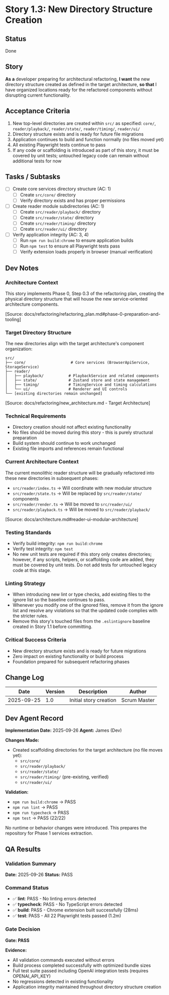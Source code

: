 # Story 1.3: New Directory Structure Creation

## Status
Done

## Story
**As a** developer preparing for architectural refactoring,
**I want** the new directory structure created as defined in the target architecture,
**so that** I have organized locations ready for the refactored components without disrupting current functionality.

## Acceptance Criteria
1. New top-level directories are created within `src/` as specified: `core/`, `reader/playback/`, `reader/state/`, `reader/timing/`, `reader/ui/`
2. Directory structure exists and is ready for future file migrations
3. Application continues to build and function normally (no files moved yet)
4. All existing Playwright tests continue to pass
5. If any code or scaffolding is introduced as part of this story, it must be covered by unit tests; untouched legacy code can remain without additional tests for now

## Tasks / Subtasks
- [ ] Create core services directory structure (AC: 1)
  - [ ] Create `src/core/` directory
  - [ ] Verify directory exists and has proper permissions
- [ ] Create reader module subdirectories (AC: 1)
  - [ ] Create `src/reader/playback/` directory
  - [ ] Create `src/reader/state/` directory
  - [ ] Create `src/reader/timing/` directory
  - [ ] Create `src/reader/ui/` directory
- [ ] Verify application integrity (AC: 3, 4)
  - [ ] Run `npm run build:chrome` to ensure application builds
  - [ ] Run `npm test` to ensure all Playwright tests pass
  - [ ] Verify extension loads properly in browser (manual verification)

## Dev Notes

### Architecture Context
This story implements Phase 0, Step 0.3 of the refactoring plan, creating the physical directory structure that will house the new service-oriented architecture components.

[Source: docs/refactoring/refactoring_plan.md#phase-0-preparation-and-tooling]

### Target Directory Structure
The new directories align with the target architecture's component organization:

```
src/
├── core/                    # Core services (BrowserApiService, StorageService)
├── reader/
│   ├── playback/           # PlaybackService and related components
│   ├── state/              # Zustand store and state management
│   ├── timing/             # TimingService and timing calculations
│   └── ui/                 # Renderer and UI controls
└── [existing directories remain unchanged]
```

[Source: docs/refactoring/new_architecture.md - Target Architecture]

### Technical Requirements
- Directory creation should not affect existing functionality
- No files should be moved during this story - this is purely structural preparation
- Build system should continue to work unchanged
- Existing file imports and references remain functional

### Current Architecture Context
The current monolithic reader structure will be gradually refactored into these new directories in subsequent phases:
- `src/reader/index.ts` → Will coordinate with new modular structure
- `src/reader/state.ts` → Will be replaced by `src/reader/state/` components
- `src/reader/render.ts` → Will be moved to `src/reader/ui/`
- `src/reader/playback.ts` → Will be moved to `src/reader/playback/`

[Source: docs/architecture.md#reader-ui-modular-architecture]

### Testing Standards
- Verify build integrity: `npm run build:chrome`
- Verify test integrity: `npm test`
- No new unit tests are required if this story only creates directories; however, if any scripts, helpers, or scaffolding code are added, they must be covered by unit tests. Do not add tests for untouched legacy code at this stage.

### Linting Strategy
- When introducing new lint or type checks, add existing files to the ignore list so the baseline continues to pass.
- Whenever you modify one of the ignored files, remove it from the ignore list and resolve any violations so that the updated code complies with the stricter rules.
- Remove this story's touched files from the `.eslintignore` baseline created in Story 1.1 before committing.


### Critical Success Criteria
- New directory structure exists and is ready for future migrations
- Zero impact on existing functionality or build process
- Foundation prepared for subsequent refactoring phases

## Change Log
| Date | Version | Description | Author |
|------|---------|-------------|--------|
| 2025-09-25 | 1.0 | Initial story creation | Scrum Master |

## Dev Agent Record
**Implementation Date:** 2025-09-26
**Agent:** James (Dev)

**Changes Made:**
- Created scaffolding directories for the target architecture (no file moves yet):
  - `src/core/`
  - `src/reader/playback/`
  - `src/reader/state/`
  - `src/reader/timing/` (pre-existing, verified)
  - `src/reader/ui/`

**Validation:**
- `npm run build:chrome` → PASS
- `npm run lint` → PASS
- `npm run typecheck` → PASS
- `npm test` → PASS (22/22)

No runtime or behavior changes were introduced. This prepares the repository for Phase 1 services extraction.

## QA Results

### Validation Summary
**Date:** 2025-09-26
**Status:** PASS

### Command Status
- ✅ **lint**: PASS - No linting errors detected
- ✅ **typecheck**: PASS - No TypeScript errors detected
- ✅ **build**: PASS - Chrome extension built successfully (28ms)
- ✅ **test**: PASS - All 22 Playwright tests passed (1.2m)

### Gate Decision
**Gate: PASS**

**Evidence:**
- All validation commands executed without errors
- Build process completed successfully with optimized bundle sizes
- Full test suite passed including OpenAI integration tests (requires OPENAI_API_KEY)
- No regressions detected in existing functionality
- Application integrity maintained throughout directory structure creation
